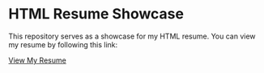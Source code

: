 # HTML Resume Showcase

This repository serves as a showcase for my HTML resume. You can view my resume by following this link:

[View My Resume](https://jandelli.github.io/Resume/)
